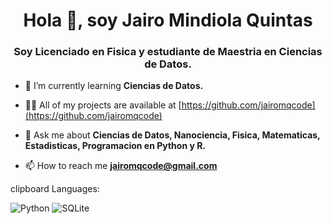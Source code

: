 <h1 align="center">Hola 👋, soy Jairo Mindiola Quintas</h1>
<h3 align="center">Soy Licenciado en Fisica y estudiante de Maestria en Ciencias de Datos.</h3>

- 🌱 I’m currently learning **Ciencias de Datos.**

- 👨‍💻 All of my projects are available at [https://github.com/jairomqcode](https://github.com/jairomqcode)

- 💬 Ask me about **Ciencias de Datos, Nanociencia, Fisica, Matematicas, Estadisticas, Programacion en Python y R.**

- 📫 How to reach me **jairomqcode@gmail.com**

clipboard Languages:

![Python](https://img.shields.io/badge/python-3670A0?style=for-the-badge&logo=python&logoColor=ffdd54)
![SQLite](https://img.shields.io/badge/sqlite-%2307405e.svg?style=for-the-badge&logo=sqlite&logoColor=white)

